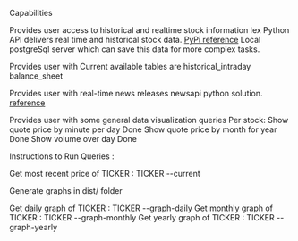 Capabilities

Provides user access to historical and realtime stock information
  Iex Python API delivers real time and historical stock data. [PyPi reference](https://pypi.org/project/iexfinance/)
  Local postgreSql server which can save this data for more complex tasks.

Provides user with 
  Current available tables are
    historical_intraday
    balance_sheet

Provides user with real-time news releases
  newsapi python solution. [reference](https://newsapi.org/docs/client-libraries/python)

Provides user with some general data visualization queries
    Per stock:
        Show quote price by minute per day
          Done
        Show quote price by month for year
          Done
        Show volume over day
          Done

Instructions to Run Queries :

Get most recent price of TICKER : 
    TICKER --current

Generate graphs in dist/ folder 

Get daily graph of TICKER :
    TICKER --graph-daily
Get monthly graph of TICKER :
    TICKER --graph-monthly
Get yearly graph of TICKER :
    TICKER --graph-yearly

